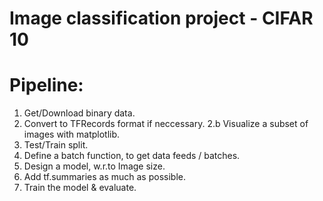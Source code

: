 # Image classification project - CIFAR 10

# Pipeline:

1. Get/Download binary data.
2. Convert to TFRecords format if neccessary.
2.b Visualize a subset of images with matplotlib.
3. Test/Train split.
4. Define a batch function, to get data feeds / batches.
5. Design a model, w.r.to Image size.
6. Add tf.summaries as much as possible.
7. Train the model & evaluate.
